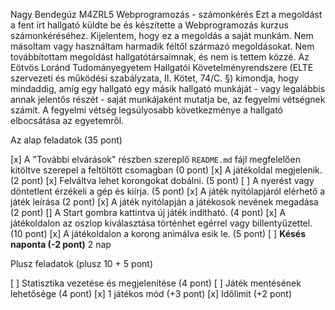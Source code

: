 Nagy Bendegúz
M4ZRL5
Webprogramozás - számonkérés
Ezt a megoldást a fent írt hallgató küldte be és készítette a Webprogramozás kurzus számonkéréséhez.
Kijelentem, hogy ez a megoldás a saját munkám. Nem másoltam vagy használtam harmadik féltől 
származó megoldásokat. Nem továbbítottam megoldást hallgatótársaimnak, és nem is tettem közzé. 
Az Eötvös Loránd Tudományegyetem Hallgatói Követelményrendszere 
(ELTE szervezeti és működési szabályzata, II. Kötet, 74/C. §) kimondja, hogy mindaddig, 
amíg egy hallgató egy másik hallgató munkáját - vagy legalábbis annak jelentős részét - 
saját munkájaként mutatja be, az fegyelmi vétségnek számít. 
A fegyelmi vétség legsúlyosabb következménye a hallgató elbocsátása az egyetemről.

Az alap feladatok (35 pont)

[x] A "További elvárások" részben szereplő `README.md` fájl megfelelően kitöltve szerepel a feltöltött csomagban (0 pont)
[x] A játékoldal megjelenik. (2 pont)
[x] Felváltva lehet korongokat dobálni. (5 pont)
[ ] A nyerést vagy döntetlent érzékeli a gép és kiírja. (5 pont)
[x] A játék nyitólapjáról elérhető a játék leírása (2 pont)
[x] A játék nyitólapján a játékosok nevének megadása (2 pont)
[] A Start gombra kattintva új játék indítható. (4 pont)
[x] A játékoldalon az oszlop kiválasztása történhet egérrel vagy billentyűzettel. (10 pont)
[x] A játékoldalon a korong animálva esik le. (5 pont)
[ ] **Késés naponta (-2 pont)** 2 nap

Plusz feladatok (plusz 10 + 5 pont)

[ ] Statisztika vezetése és megjelenítése (4 pont)
[ ] Játék mentésének lehetősége (4 pont)
[x] 1 játékos mód (+3 pont)
[x] Időlimit (+2 pont)